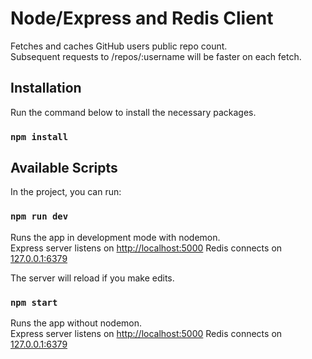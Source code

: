 # Node/Express and Redis Client

Fetches and caches GitHub users public repo count.<br />
Subsequent requests to /repos/:username will be faster on each fetch.

## Installation

Run the command below to install the necessary packages.

### `npm install`

## Available Scripts

In the project, you can run:

### `npm run dev`

Runs the app in development mode with nodemon.<br />
Express server listens on [http://localhost:5000](http://localhost:5000)
Redis connects on [127.0.0.1:6379](127.0.0.1:6379])

The server will reload if you make edits.<br />

### `npm start`

Runs the app without nodemon.<br />
Express server listens on [http://localhost:5000](http://localhost:5000)
Redis connects on [127.0.0.1:6379](127.0.0.1:6379])
